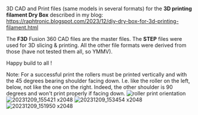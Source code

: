 3D CAD and Print files (same models in several formats) for the **3D printing filament Dry Box** described in my blog: https://raphtronic.blogspot.com/2023/12/diy-dry-box-for-3d-printing-filament.html

The **F3D** Fusion 360 CAD files are the master files. The **STEP** files were used for 3D slicing & printing. All the other file formats were derived from those (have not tested them all, so YMMV).

Happy build to all !

Note: For a successful print the rollers must be printed vertically and with the 45 degrees bearing shoulder facing down. I.e. like the roller on the left, below, not like the one on the right. Indeed, the other shoulder is 90 degrees and won't print properly if facing down.
![roller print orientation](https://github.com/RaphTronic/Dry-Box-for-3D-printing-filament/assets/35200718/465640c1-0e63-4ad4-bf16-25b6c6ecb9c8)
![20231209_155421 x2048](https://github.com/RaphTronic/Dry-Box-for-3D-printing-filament/assets/35200718/0ba92577-723f-4ae3-a4fa-5af2b2e4d2b7)
![20231209_153454 x2048](https://github.com/RaphTronic/Dry-Box-for-3D-printing-filament/assets/35200718/2618da91-3bea-4984-ac8f-08c616c9feae)
![20231209_151950 x2048](https://github.com/RaphTronic/Dry-Box-for-3D-printing-filament/assets/35200718/2af2ff5a-8159-4253-b91d-c6264ccbe6af)
